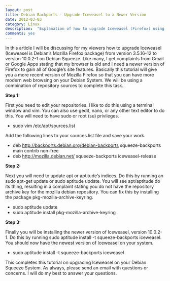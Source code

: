 ```yaml
---
layout: post
title: Debian Backports - Upgrade Iceweasel to a Newer Version
date: 2012-03-03
category: Linux
description:  "Explanation of how to upgrade Iceweasel (Firefox) using the Debian Backport mirrors.  Good example of how to use the Debian Backports for any other type of software upgrade, in any release of Debian."
comments: yes
---
```


In this article I will be discussing for my viewers how to upgrade Iceweasel (Iceweasel is Debian’s Mozilla Firefox package) from version 3.5.16-12 to version 10.0.2-1 on Debian Squeeze.  Like many, I get complaints from Gmail or Google Apps stating that my browser is old and I need a newer version of Firefox to gain all of Google’s site features.  Basically this tutorial will give you a more recent version of Mozilla Firefox so that you can have more modern web browsing on your Debian System.  We will be using a combination of repository sources to complete this task.

**Step 1:**

First you need to edit your repositories.  I like to do this using a terminal window and vim.  You can also use gedit, nano, or any other text editor to do this.  You will need to have sudo or root (su) privileges.

- sudo vim /etc/apt/sources.list


Add the following lines to your sources.list file and save your work.


- deb http://backports.debian.org/debian-backports squeeze-backports main contrib non-free
- deb http://mozilla.debian.net/ squeeze-backports iceweasel-release


**Step 2:**

Next you will need to update apt or aptitude’s indices.  Do this by running an sudo apt-get update or sudo aptitude update.  You will see apt/aptitude do its thing, resulting in a complaint stating you do not have the repository archive key for the mozilla debian repository.  You can fix this by installing the package pkg-mozilla-archive-keyring.

- sudo aptitude update
- sudo aptitude install pkg-mozilla-archive-keyring

**Step 3:**

Finally you will be installing the newer version of Iceweasel, version 10.0.2-1.  Do this by running sudo aptitude install -t squeeze-backports iceweasel.  You should now have the newest version of Iceweasel on your system.

- sudo aptitude install -t squeeze-backports iceweasel

This completes this tutorial on upgrading Iceweasel on your Debian Squeeze System.  As always, please send an email with questions or concerns.  I will do my best to answer your questions.




